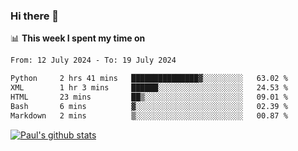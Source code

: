 ### Hi there 👋

📊 **This week I spent my time on**
<!--START_SECTION:waka-->

```txt
From: 12 July 2024 - To: 19 July 2024

Python     2 hrs 41 mins   ███████████████▓░░░░░░░░░   63.02 %
XML        1 hr 3 mins     ██████░░░░░░░░░░░░░░░░░░░   24.53 %
HTML       23 mins         ██▒░░░░░░░░░░░░░░░░░░░░░░   09.01 %
Bash       6 mins          ▓░░░░░░░░░░░░░░░░░░░░░░░░   02.39 %
Markdown   2 mins          ▒░░░░░░░░░░░░░░░░░░░░░░░░   00.87 %
```

<!--END_SECTION:waka-->


[![Paul's github stats](https://github-readme-stats.vercel.app/api?username=mickeyouyou&theme=dracula&show_icons=true)](https://github.com/anuraghazra/github-readme-stats)

